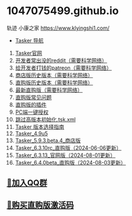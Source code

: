 # 1047075499.github.io
轨迹
小康之家
https://www.klyingshi1.com/
<!DOCTYPE html>
<html lang="zh">

<head>
    <meta charset="UTF-8">
    <meta name="viewport" content="width=device-width, initial-scale=1.0">
    <title>1047075499轨迹导航</title>
</head>

<body>
    <ul>
        <li><a href="/Tasker/">Tasker 导航</a></li>
    </ul>
</body>
<body>
    <ol>
        <li><a href="https://tasker.joaoapps.com/index.html">Tasker官网</a></li>
        <li><a href="https://www.reddit.com/r/tasker/">开发者常出没的reddit（需要科学网络）</a></li>
        <li><a href="https://www.patreon.com/joaoapps/posts">给开发者打钱的patreon（需要科学网络）</a></li>
        <li><a href="https://drive.google.com/drive/folders/1GW55YKFiuOZhJVswnt_BQUCJoGm36ugF">商店版历史版本（需要科学网络）</a></li>
        <li><a href="https://drive.google.com/drive/folders/1ZuvhXAQzg3evf3AtnrkEatEt6SeIAUJ5">直购版历史版本（需要科学网络）</a></li>
        <li><a href="https://tasker.joaoapps.com/direct_purchase_download">最新直购版（需要科学网络）</a></li>
        <li><a href="https://tasker.joaoapps.com/userguide/en/faqs/faq-direct-purchase.html">直购版常见问题</a></li>
        <li><a href="https://tasker.joaoapps.com/direct_purchase_download_autoapps.html">直购版的插件</a></li>
        <li><a href="https://github.com/joaomgcd/Tasker-Permissions/releases">PC端一键授权</a></li>
        <li><a href="d/跳过高版本初始化.tsk.xml" download>跳过高版本初始化.tsk.xml</a></li>
        <li><a href="https://blog.csdn.net/h137242126/article/details/136567240">Tasker 版本选择指南</a></li>
        <li><a href="d/Tasker_4.9u5.apk">Tasker_4.9u5</a></li>
        <li><a href="d/Tasker_5.9.3.beta.4.apk">Tasker_5.9.3.beta.4_商店版</a></li>
        <li><a href="d/Tasker_6.3.10rc_直购版.apk">Tasker_6.3.10rc_直购版（2024-06-06更新）</a></li>
        <li><a href="d/Tasker_6.3.13_官网版.apk">Tasker_6.3.13_官网版（2024-08-01更新）</a></li>
        <li><a href="d/Tasker_6.4.0beta_直购版.apk">Tasker_6.4.0beta_直购版（2024-08-03更新）</a></li>
    </ol>
    <h2><a href="http://qm.qq.com/cgi-bin/qm/qr?_wv=1027&k=8DatN8FR3NNCU1YNv3viN0jWS1DopUBE&authKey=gFP1llkHvDhDRL30z8Do1iC8gwDkbMOU640KWw6%2FsjBXKid4eE6CszxC6KmhxLmZ&noverify=0&group_code=109166428">🐧加入QQ群</a></h2>
    <h2><a href="https://h5.m.goofish.com/item?id=799436160607&ut_sk=1.Ze6UWKvQxQ8DAFvFOXTNC28n_21407387_1723690422970.copy.detail.799436160607.171831616&forceFlush=1">🛒购买直购版激活码</a></h2>
    </body>
    
</html>
